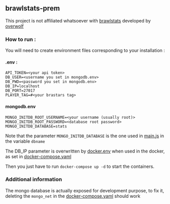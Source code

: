 ## brawlstats-prem

This project is not affiliated whatsoever with [brawlstats](https://www.brawlstats.com/) developed by [overwolf](https://www.overwolf.com)

### How to run :

You will need to create environment files corresponding to your installation : 

#### .env :
```
API_TOKEN=<your api token>
DB_USER=<username you set in mongodb.env>
DB_PWD=<password you set in mongodb.env>
DB_IP=localhost
DB_PORT=27017
PLAYER_TAG=#<your brastars tag>
```

#### mongodb.env
```
MONGO_INITDB_ROOT_USERNAME=<your username (usually root)>
MONGO_INITDB_ROOT_PASSWORD=<database root password>
MONGO_INITDB_DATABASE=stats
```

Note that the parameter `MONGO_INITDB_DATABASE` is the one used in [main.js](https://github.com/vsahler/brawlstats-prem/blob/main/main.js) in the variable `dbname`

The DB_IP parameter is overwritten by [docker.env](https://github.com/vsahler/brawlstats-prem/blob/main/docker.env) when used in the docker, as set in [docker-compose.yaml](https://github.com/vsahler/brawlstats-prem/blob/main/docker-compose.yaml)

Then you just have to run `docker-compose up -d` to start the containers.


### Additional information 

The mongo database is actually exposed for development purpose, to fix it, deleting the `mongo_net` in the [docker-compose.yaml](https://github.com/vsahler/brawlstats-prem/blob/main/docker-compose.yaml) should work 

